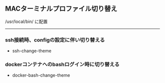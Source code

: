 ## MACターミナルプロファイル切り替え

/usr/local/bin/ に配置

***

### ssh接続時、configの設定に伴い切り替える

- ssh-change-theme


### dockerコンテナへのbashログイン時に切り替える

- docker-bash-change-theme
